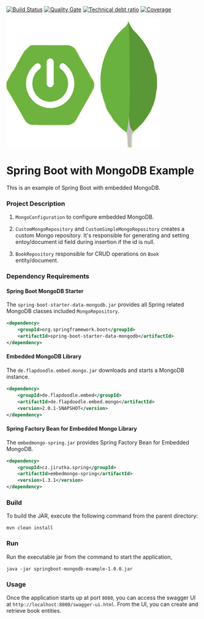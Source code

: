 [![Build Status][travis-badge]][travis-badge-url]
[![Quality Gate][sonarqube-badge]][sonarqube-badge-url] 
[![Technical debt ratio][technical-debt-ratio-badge]][technical-debt-ratio-badge-url] 
[![Coverage][coverage-badge]][coverage-badge-url]

![](./img/spring-boot-mongo-logo.jpg)

Spring Boot with MongoDB Example
===============================================================
This is an example of Spring Boot with embedded MongoDB.

### Project Description
1. `MongoConfiguration` to configure embedded MongoDB.

1. `CustomMongoRepository` and `CustomSimpleMongoRepository` creates a custom
Mongo repository. It's responsible for generating and setting entoy/document
id field during insertion if the id is null.

1. `BookRepository` responsible for CRUD operations on `Book` entity/document.

### Dependency Requirements

#### Spring Boot MongoDB Starter

The `spring-boot-starter-data-mongodb.jar` provides all Spring related MongoDB
classes included `MongoRepository`.

```xml
<dependency>
    <groupId>org.springframework.boot</groupId>
    <artifactId>spring-boot-starter-data-mongodb</artifactId>
</dependency>
```

#### Embedded MongoDB Library
The `de.flapdoodle.embed.mongo.jar` downloads and starts a MongoDB instance.

```xml
<dependency>
    <groupId>de.flapdoodle.embed</groupId>
    <artifactId>de.flapdoodle.embed.mongo</artifactId>
    <version>2.0.1-SNAPSHOT</version>
</dependency>
```

#### Spring Factory Bean for Embedded Mongo Library
The `embedmongo-spring.jar` provides Spring Factory Bean for 
Embedded MongoDB.

```xml
<dependency>
    <groupId>cz.jirutka.spring</groupId>
    <artifactId>embedmongo-spring</artifactId>
    <version>1.3.1</version>
</dependency>
```

### Build
To build the JAR, execute the following command from the parent directory:

```
mvn clean install
```

### Run
Run the executable jar from the command to start the application,

```
java -jar springboot-mongodb-example-1.0.0.jar
```

### Usage
Once the application starts up at port `8080`, you can access the swagger UI at 
`http://localhost:8080/swagger-ui.html`. From the UI, you can create and retrieve
book entities.


[travis-badge]: https://travis-ci.org/indrabasak/springboot-mongodb-example.svg?branch=master
[travis-badge-url]: https://travis-ci.org/indrabasak/springboot-mongodb-example/

[sonarqube-badge]: https://sonarcloud.io/api/badges/gate?key=com.basaki:springboot-mongodb-example
[sonarqube-badge-url]: https://sonarcloud.io/dashboard/index/com.basaki:springboot-mongodb-example 

[technical-debt-ratio-badge]: https://sonarcloud.io/api/badges/measure?key=com.basaki:springboot-mongodb-example&metric=sqale_debt_ratio
[technical-debt-ratio-badge-url]: https://sonarcloud.io/dashboard/index/com.basaki:springboot-mongodb-example 

[coverage-badge]: https://sonarcloud.io/api/badges/measure?key=com.basaki:springboot-mongodb-example&metric=coverage
[coverage-badge-url]: https://sonarcloud.io/dashboard/index/com.basaki:springboot-mongodb-example